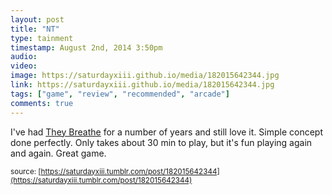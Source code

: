 ```yaml
---
layout: post
title: "NT"
type: tainment
timestamp: August 2nd, 2014 3:50pm
audio: 
video: 
image: https://saturdayxiii.github.io/media/182015642344.jpg
link: https://saturdayxiii.github.io/media/182015642344.jpg
tags: ["game", "review", "recommended", "arcade"]
comments: true
---
```



I've had [They Breathe](https://store.steampowered.com/app/294140/They_Breathe/) for a number of years and still love it. Simple concept done perfectly. Only takes about 30 min to play, but it's fun playing again and again. Great game.



<small>source: [https://saturdayxiii.tumblr.com/post/182015642344](https://saturdayxiii.tumblr.com/post/182015642344)</small>